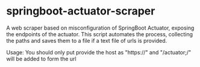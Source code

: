 # springboot-actuator-scraper

A web scraper based on misconfiguration of SpringBoot Actuator, exposing the endpoints of the actuator. This script automates the process, collecting the paths and saves them to a file if a text file of urls is provided.

Usage: You should only put provide the host as "https://" and "/actuator;/" will be added to form the url
